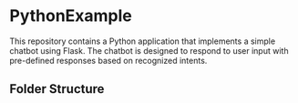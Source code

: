 # PythonExample
This repository contains a Python application that implements a simple chatbot using Flask. The chatbot is designed to respond to user input with pre-defined responses based on recognized intents.
## Folder Structure

